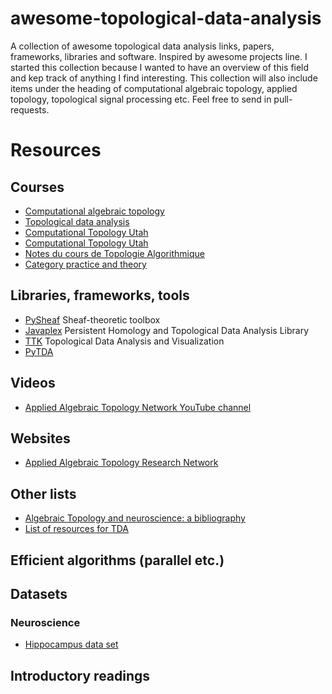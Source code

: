 # awesome-topological-data-analysis
A collection of awesome topological data analysis links, papers, frameworks, libraries and software. Inspired by awesome projects line. I started this collection because I wanted to have an overview of this field and kep track of anything I find interesting. This collection will also include items under the heading of computational algebraic topology, applied topology, topological signal processing etc. Feel free to send in pull-requests.

# Resources


## Courses

* [Computational algebraic topology](http://www.drmichaelrobinson.net/math496spring2016.html)
* [Topological data analysis](http://www-pequan.lip6.fr/~tierny/topologicalDataAnalysisClass.html)
* [Computational Topology Utah](http://www.sci.utah.edu/~pascucci/classes/2013_spring/)
* [Computational Topology Utah](http://www.sci.utah.edu/~beiwang/teaching/cs6170-spring-2017.html)
* [Notes du cours de Topologie Algorithmique](http://www.gipsa-lab.fr/~francis.lazarus/Enseignement/geoAlgo.html)
* [Category practice and theory](https://www-m10.ma.tum.de/bin/view/Lehre/SS18/CatTheorySem18/WebHome)

## Libraries, frameworks, tools

* [PySheaf](https://github.com/kb1dds/pysheaf) Sheaf-theoretic toolbox
* [Javaplex](https://github.com/appliedtopology/javaplex) Persistent Homology and Topological Data Analysis Library
* [TTK](https://github.com/topology-tool-kit/ttk) Topological Data Analysis and Visualization 
* [PyTDA](https://github.com/stephenhky/PyTDA)

## Videos

* [Applied Algebraic Topology Network YouTube channel](https://www.youtube.com/channel/UCYOcatH32zeOTnqjag0fNkw/featured)

## Websites

* [Applied Algebraic Topology Research Network](https://topology.ima.umn.edu/)

## Other lists

* [Algebraic Topology and neuroscience: a bibliography](http://www.chadgiusti.com/bib.html)
* [List of resources for TDA](https://gist.github.com/calstad/01e174faff2cdca7faf9)

## Efficient algorithms (parallel etc.)

## Datasets



### Neuroscience

* [Hippocampus data set](http://crcns.org/data-sets/hc)

## Introductory readings
